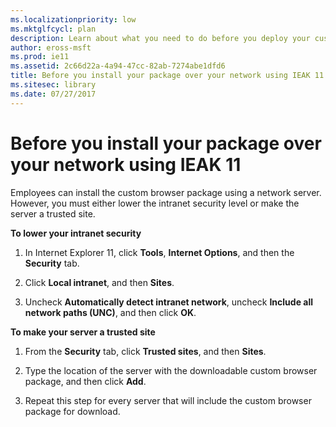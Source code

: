 ```yaml
---
ms.localizationpriority: low
ms.mktglfcycl: plan
description: Learn about what you need to do before you deploy your custom browser package using IEAK 11 over your network.
author: eross-msft
ms.prod: ie11
ms.assetid: 2c66d22a-4a94-47cc-82ab-7274abe1dfd6
title: Before you install your package over your network using IEAK 11 (Internet Explorer Administration Kit 11 for IT Pros)
ms.sitesec: library
ms.date: 07/27/2017
---
```



# Before you install your package over your network using IEAK 11
Employees can install the custom browser package using a network server. However, you must either lower the intranet security level or make the server a trusted site.

**To lower your intranet security**

1. In Internet Explorer 11, click **Tools**, **Internet Options**, and then the **Security** tab.

2. Click **Local intranet**, and then **Sites**.

3. Uncheck **Automatically detect intranet network**, uncheck **Include all network paths (UNC)**, and then click **OK**.

**To make your server a trusted site**

1. From the **Security** tab, click **Trusted sites**, and then **Sites**.

2. Type the location of the server with the downloadable custom browser package, and then click **Add**.

3. Repeat this step for every server that will include the custom browser package for download.

